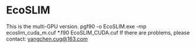 # EcoSLIM
This is the multi-GPU version.
pgf90 -o EcoSLIM.exe -mp ecoslim_cuda_m.cuf *.f90 EcoSLIM_CUDA.cuf
If there are problems, please contact:
yangchen.cug@163.com
